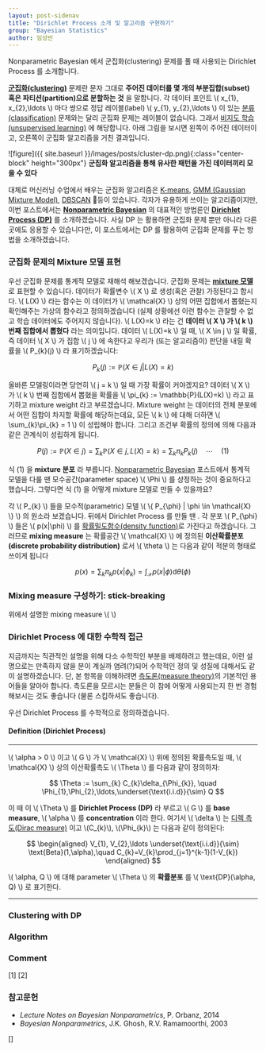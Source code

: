 ```yaml
---
layout: post-sidenav
title: "Dirichlet Process 소개 및 알고리즘 구현하기"
group: "Bayesian Statistics"
author: 임성빈
---
```


Nonparametric Bayesian 에서 군집화(clustering) 문제를 풀 때 사용되는 Dirichlet Process 를 소개합니다.

**[군집화(clustering)](https://en.wikipedia.org/wiki/Cluster_analysis)** 문제란 문자 그대로 **주어진 데이터를 몇 개의 부분집합(subset) 혹은 파티션(partition)으로 분할하는 것** 을 말합니다. 각 데이터 포인트 \\( x_{1}, x_{2},\ldots \\) 마다 쌍으로 정답 레이블(label) \\( y_{1}, y_{2},\ldots \\) 이 있는 [분류(classification)](https://en.wikipedia.org/wiki/Statistical_classification) 문제와는 달리 군집화 문제는 레이블이 없습니다. 그래서 [비지도 학습(unsupervised learning)](https://en.wikipedia.org/wiki/Unsupervised_learning) 에  해당합니다. 아래 그림을 보시면 왼쪽이 주어진 데이터이고, 오른쪽이 군집화 알고리즘을 거친 결과입니다.

![figure]({{ site.baseurl }}/images/posts/cluster-dp.png){:class="center-block" height="300px"}
**군집화 알고리즘을 통해 유사한 패턴을 가진 데이터끼리 모을 수 있다**


대체로 머신러닝 수업에서 배우는 군집화 알고리즘은 [K-means](https://en.wikipedia.org/wiki/K-means_clustering), [GMM (Gaussian Mixture Model)](https://en.wikipedia.org/wiki/Mixture_model#Gaussian_mixture_model), [DBSCAN](https://en.wikipedia.org/wiki/DBSCAN) 등이 있습니다. 각자가 유용하게 쓰이는 알고리즘이지만, 이번 포스트에서는 **[Nonparametric Bayesian](https://bayestour.github.io/blog/2019/07/04/npb)** 의 대표적인 방법론인 **[Dirichlet Process (DP)](https://en.wikipedia.org/wiki/Dirichlet_process)** 를 소개하겠습니다. 사실 DP 는 활용하면 군집화 문제 뿐만 아니라 다른 곳에도 응용할 수 있습니다만, 이 포스트에서는 DP 를 활용하여 군집화 문제를 푸는 방법을 소개하겠습니다.

### 군집화 문제의 Mixture 모델 표현

우선 군집화 문제를 통계적 모델로 재해석 해보겠습니다. 군집화 문제는 **[mixture 모델](https://en.wikipedia.org/wiki/Mixture_model)** 로 표현할 수 있습니다. 데이터가 확률변수 \\( X \\) 로 생성(혹은 관찰) 가정된다고 합시다. \\( L(X) \\) 라는 함수는 이 데이터가 \\( \mathcal{X} \\) 상의 어떤 집합에서 뽑혔는지 확인해주는 가상의 함수라고 정의하겠습니다 (실제 상황에선 이런 함수는 관찰할 수 없고 학습 데이터에도 주어지지 않습니다). \\( L(X)=k \\) 라는 건 **데이터 \\( X \\) 가 \\( k \\) 번째 집합에서 뽑혔다** 라는 의미입니다. 데이터 \\( L(X)=k \\) 일 때, \\( X \in j \\) 일 확률, 즉 데이터 \\( X \\) 가 집합 \\( j \\) 에 속한다고 우리가 (또는 알고리즘이) 판단을 내릴 확률을 \\( P_{k}(j) \\) 라 표기하겠습니다:

$$
P_{k}(j) := \mathbb{P}(X \in j | L(X)=k)
$$

올바른 모델링이라면 당연히 \\( j = k \\) 일 때 가장 확률이 커야겠지요? 데이터 \\( X \\) 가 \\( k \\) 번째 집합에서 뽑혔을 확률을 \\( \pi_{k} := \mathbb{P}(L(X)=k) \\) 라고 표기하고 mixture weight 라고 부르겠습니다. Mixture weight 는 데이터의 전체 분포에서 어떤 집합이 차지할 확률에 해당하는데요, 모든 \\( k \\) 에 대해 더하면 \\( \sum_{k}\pi_{k} = 1 \\) 이 성립해야 합니다. 그리고 조건부 확률의 정의에 의해 다음과 같은 관계식이 성립하게 됩니다.

$$
P(j) := \mathbb{P}(X\in j) = \sum_{k}\mathbb{P}(X \in j , L(X)=k) = \sum_{k}\pi_{k}P_{k}(j)\quad \cdots\quad (1)
$$

식 (1) 을 **mixture 분포** 라 부릅니다. [Nonparametric Bayesian][] 포스트에서 통계적 모델을 다룰 땐 모수공간(parameter space) \\( \Phi \\) 를 상정하는 것이 중요하다고 했습니다. 그렇다면 식 (1) 을 어떻게 mixture 모델로 만들 수 있을까요?

각 \\( P_{k} \\) 들을 모수적(parametric) 모델 \\( \\{ P_{\phi} \| \phi \in \mathcal{X} \\} \\) 의 원소라 보겠습니다. 뒤에서 Dirichlet Process 를 만들 땐 . 각 분포 \\( P_{\phi} \\) 들은 \\( p(x|\phi) \\) 를 [확률밀도함수(density function)](https://en.wikipedia.org/wiki/Probability_density_function)로 가진다고 하겠습니다. 그러므로 **mixing measure** 는 확률공간 \\( \mathcal{X} \\) 에 정의된 **이산확률분포(discrete probability distribution)** 로서  \\( \theta \\) 는 다음과 같이 적분의 형태로 쓰이게 됩니다

$$
p(x) = \sum_{k}\pi_{k}p(x|\phi_{k}) = \int_{\mathcal{X}}p(x|\phi) \text{d}\theta(\phi)
$$


### Mixing measure 구성하기: stick-breaking

위에서 설명한 mixing measure \\(  \\)




### Dirichlet Process 에 대한 수학적 접근

지금까지는 직관적인 설명을 위해 다소 수학적인 부분을 배제하려고 했는데요, 이런 설명으로는 만족하지 않을 분이 계실까 염려(?)되어 수학적인 정의 및 성질에 대해서도 같이 설명하겠습니다. 단, 본 항목을 이해하려면 [측도론(measure theory)](https://en.wikipedia.org/wiki/Measure_(mathematics))의 기본적인 용어들을 알아야 합니다. 측도론을 모르시는 분들은 이 참에 어떻게 사용되는지 한 번 경험해보시는 것도 좋습니다 (물론 스킵하셔도 좋습니다).

우선 Dirichlet Process 를 수학적으로 정의하겠습니다.



#### Definition (Dirichlet Process)

---

\\( \alpha > 0 \\) 이고 \\( G \\) 가 \\( \mathcal{X} \\) 위에 정의된 확률측도일 때, \\( \mathcal{X} \\) 상의 이산확률측도 \\( \Theta \\) 를 다음과 같이 정의하자:

$$
\Theta := \sum_{k} C_{k}\delta_{\Phi_{k}}, \quad \Phi_{1},\Phi_{2},\ldots,\underset{\text{i.i.d}}{\sim} Q
$$

이 때 이 \\( \Theta \\) 를 **Dirichlet Process (DP)** 라 부르고 \\( G \\) 를 **base measure**, \\( \alpha \\) 를 **concentration** 이라 한다. 여기서 \\( \delta \\) 는 [디렉 측도(Dirac measure)](https://en.wikipedia.org/wiki/Dirac_measure) 이고 \\(C_{k}\\), \\(\Phi_{k}\\) 는 다음과 같이 정의된다:

$$
\begin{aligned}
V_{1}, V_{2},\ldots \underset{\text{i.i.d}}{\sim} \text{Beta}(1,\alpha),\quad C_{k}=V_{k}\prod_{j=1}^{k-1}(1-V_{k})
\end{aligned}
$$

\\( \alpha, Q \\) 에 대해 parameter \\( \Theta \\) 의 **확률분포** 를 \\( \text{DP}(\alpha, Q) \\) 로 표기한다.

---




### Clustering with DP

### Algorithm



### Comment
[1]
[2]

### 참고문헌

- *Lecture Notes on Bayesian Nonparametrics*, P. Orbanz, 2014
- *Bayesian Nonparametrics*, J.K. Ghosh, R.V. Ramamoorthi, 2003


[Nonparametric Bayesian]: https://bayestour.github.io/blog/2019/07/04/npb.html
[]
